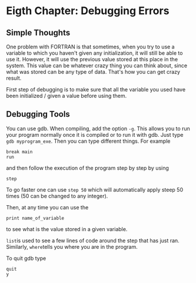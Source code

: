 # Eigth Chapter: Debugging Errors

## Simple Thoughts

One problem with FORTRAN is that sometimes, when you try to use a variable to which you haven't given any initialization, it will still be able to use it. However, it will use the previous value stored at this place in the system. This value can be whatever crazy thing you can think about, since what was stored can be any type of data. That's how you can get crazy result.

First step of debugging is to make sure that all the variable you used have been initialized / given a value before using them.

## Debugging Tools

You can use gdb. When compiling, add the option `-g`. This allows you to run your program normally once it is compiled or to run it with gdb. Just type `gdb myprogram_exe`. Then you can type different things. For example

```
break main
run
```

and then follow the execution of the program step by step by using

```
step
```

To go faster one can use `step 50` which will automatically apply steep 50 times \(50 can be changed to any integer\).

Then, at any time you can use the

```
print name_of_variable
```

to see what is the value stored in a given variable.

`list`is used to see a few lines of code around the step that has just ran. Similarly, `where`tells you where you are in the program.

To quit gdb type

```
quit
y
```



